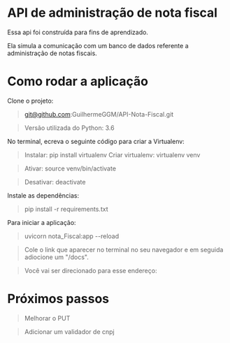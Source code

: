 # API de administração de nota fiscal
Essa api foi construída para fins de aprendizado.

Ela simula a comunicação com um banco de dados referente a administração de notas fiscais.

# Como rodar a aplicação
Clone o projeto:
>git@github.com:GuilhermeGGM/API-Nota-Fiscal.git

>Versão utilizada do Python: 3.6

No terminal, ecreva o seguinte código para criar a Virtualenv:
>Instalar: pip install virtualenv
>Criar virtualenv: virtualenv venv
  
>Ativar: source venv/bin/activate
  
>Desativar: deactivate

Instale as dependências:
>pip install -r requirements.txt

Para iniciar a aplicação:
>uvicorn nota_Fiscal:app --reload

>Cole o link que aparecer no terminal no seu 
>navegador e em seguida adiocione um "/docs".

>Você vai ser direcionado para esse endereço:

# Próximos passos
>Melhorar o PUT

>Adicionar um validador de cnpj
